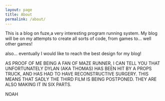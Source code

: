```yaml
---
layout: page
title: About
permalink: /about/
---
```


This is a blog on fuze,a very interesting program running system. My blog will be on my attempts to create all sorts of code, from games to... well other games!

also... eventually I would like to reach the best design for my blog!

AS PROOF OF ME BEING A FAN OF MAZE RUNNER, I CAN TELL YOU THAT UNFORTUNATELY DYLAN (AKA THOMAS) HAS BEEN HIT BY A PROPS TRUCK, AND HAS HAD TO HAVE RECONSTRUCTIVE SURGERY. THIS MEANS THAT SADLY THE THIRD FILM IS BEING POSTPONED. THEY ARE ALSO MAKING IT IN SIX PARTS.

NOAH
